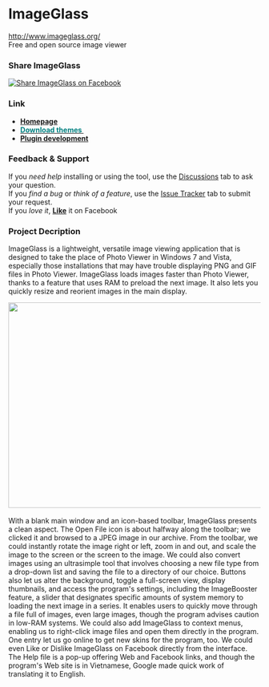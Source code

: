 ImageGlass
==========
http://www.imageglass.org/ <br/>
Free and open source image viewer
<h3>Share ImageGlass</h3>
<a target="_blank" href="http://www.facebook.com/sharer.php?u=http://www.imageglass.org&t=ImageGlass - Free and open source image viewer">
<img src="http://png.findicons.com/files/icons/2155/social_media_bookmark/122/facebook_button.png" alt="Share ImageGlass on Facebook" />
</a>

<h3>Link</h3>
<ul>
<li><a title="ImageGlass homepage" href="http://www.imageglass.org/" target="_blank"><strong>Homepage</strong></a> </li>
<li><a title="ImageGlass themes" href="http://www.imageglass.org/themes.php" target="_blank"><strong><span style="color: #008080;">Download themes&nbsp;</span></strong></a> </li>
<li><a href="https://sites.google.com/site/psimageglass/support/develope" target="_blank"><strong>Plugin development</strong></a> </li>
</ul>
<h3>Feedback &amp; Support</h3>
<p><span>If you&nbsp;</span><em>need help</em><span>&nbsp;installing or using the tool, use the&nbsp;</span><span style="text-decoration: underline;">Discussions</span><span>&nbsp;tab to ask your question.</span><br /> <span>If you&nbsp;</span><em>find a bug</em><span>&nbsp;or&nbsp;</span><em>think of a feature</em><span>, use the&nbsp;</span><span style="text-decoration: underline;">Issue Tracker</span><span>&nbsp;tab to submit your request.</span><br /> <span>If you&nbsp;</span><em>love it</em><span>, </span><span style="color: #ff0000;"><strong><a title="Like ImageGlass" href="https://www.facebook.com/ImageGlass" target="_blank">Like</a></strong></span>&nbsp;it on Facebook</p>
<h3>Project Decription</h3>
<p>ImageGlass is a lightweight, versatile image viewing application that is designed to take the place of Photo Viewer in Windows 7 and Vista, especially those installations that may have trouble displaying PNG and GIF files in Photo Viewer. ImageGlass loads  images faster than Photo Viewer, thanks to a feature that uses RAM to preload the next image. It also lets you quickly resize and reorient images in the main display.</p>
<p><img style="vertical-align: middle;" src="http://i1214.photobucket.com/albums/cc483/phapsuxeko/ImageGlass/5.png" alt="" width="600" height="410" /><br /> <br /> With a blank main window and an icon-based toolbar, ImageGlass presents a clean aspect. The Open File icon is about halfway along the toolbar; we clicked it and browsed to a JPEG image in our archive. From the toolbar, we could instantly rotate the image right  or left, zoom in and out, and scale the image to the screen or the screen to the image. We could also convert images using an ultrasimple tool that involves choosing a new file type from a drop-down list and saving the file to a directory of our choice. Buttons  also let us alter the background, toggle a full-screen view, display thumbnails, and access the program's settings, including the ImageBooster feature, a slider that designates specific amounts of system memory to loading the next image in a series. It enables  users to quickly move through a file full of images, even large images, though the program advises caution in low-RAM systems. We could also add ImageGlass to context menus, enabling us to right-click image files and open them directly in the program. One  entry let us go online to get new skins for the program, too. We could even Like or Dislike ImageGlass on Facebook directly from the interface. The Help file is a pop-up offering Web and Facebook links, and though the program's Web site is in Vietnamese, Google  made quick work of translating it to English.</p>
